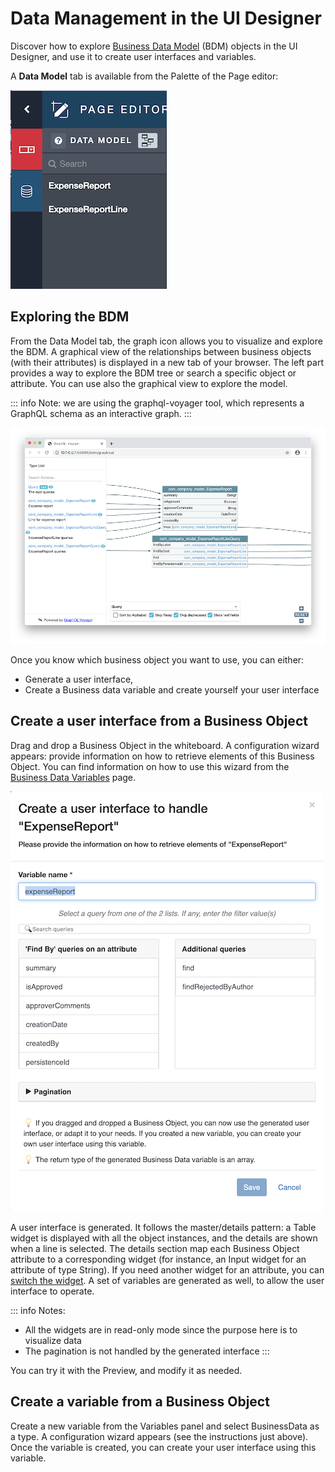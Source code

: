 # Data Management in the UI Designer

Discover how to explore [Business Data Model](define-business-data-model.md) (BDM) objects in the UI Designer, and use it to create user interfaces and variables.

A **Data Model** tab is available from the Palette of the Page editor:

![data_model_panel](images/uid_data_model_panel.png)

## Exploring the BDM
From the Data Model tab, the graph icon allows you to visualize and explore the BDM.
A graphical view of the relationships between business objects (with their attributes) is displayed in a new tab of your browser.
The left part provides a way to explore the BDM tree or search a specific object or attribute.
You can use also the graphical view to explore the model.

::: info
Note: we are using the graphql-voyager tool, which represents a GraphQL schema as an interactive graph. 
:::

![graphql_voyager](images/uid_graphql_voyager.png)

Once you know which business object you want to use, you can either:
 - Generate a user interface,
 - Create a Business data variable and create yourself your user interface

## Create a user interface from a Business Object
Drag and drop a Business Object in the whiteboard.
A configuration wizard appears: provide information on how to retrieve elements of this Business Object.
You can find information on how to use this wizard from the [Business Data Variables](variables.md) page.

![data_management_wizard](images/uid_data_management_wizard.png)

A user interface is generated. It follows the master/details pattern: a Table widget is displayed with all the object instances, and the details are shown when a line is selected.
The details section map each Business Object attribute to a corresponding widget (for instance, an Input widget for an attribute of type String).
If you need another widget for an attribute, you can [switch the widget](widgets.md).
A set of variables are generated as well, to allow the user interface to operate.

::: info
Notes:
- All the widgets are in read-only mode since the purpose here is to visualize data
- The pagination is not handled by the generated interface
:::

You can try it with the Preview, and modify it as needed.

## Create a variable from a Business Object
Create a new variable from the Variables panel and select BusinessData as a type.
A configuration wizard appears (see the instructions just above).
Once the variable is created, you can create your user interface using this variable.

